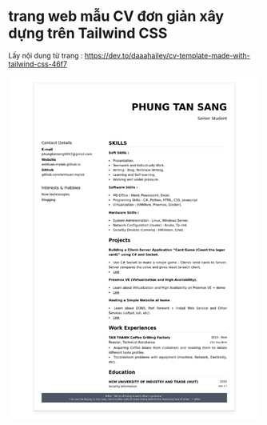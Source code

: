 # trang web mẫu CV đơn giản xây dựng trên Tailwind CSS 

Lấy nội dung từ trang : https://dev.to/daaahailey/cv-template-made-with-tailwind-css-46f7


![Hình. hình ảnh trang web](/image/anhtuan-mylab-github-io-lab-simple-cv-.jpg)